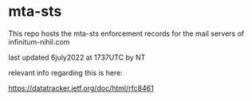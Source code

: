 # mta-sts

This repo hosts the mta-sts enforcement records for the mail servers of infinitum-nihil.com

last updated 6july2022 at 1737UTC by NT

relevant info regarding this is here:

https://datatracker.ietf.org/doc/html/rfc8461
